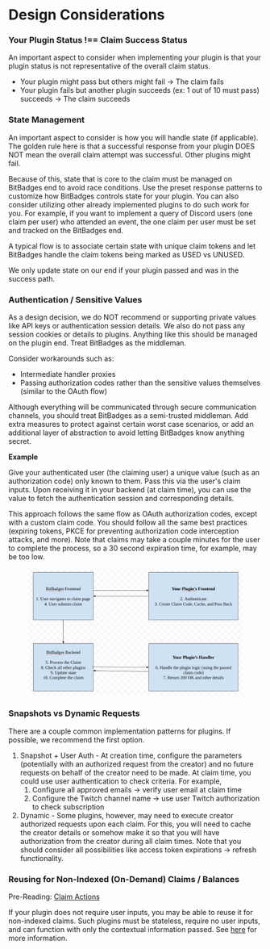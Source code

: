 # Design Considerations

### Your Plugin Status !== Claim Success Status

An important aspect to consider when implementing your plugin is that your plugin status is not representative of the overall claim status.

* Your plugin might pass but others might fail -> The claim fails
* Your plugin fails but another plugin succeeds (ex: 1 out of 10 must pass) succeeds -> The claim succeeds

### State Management

An important aspect to consider is how you will handle state (if applicable). The golden rule here is that a successful response from your plugin DOES NOT mean the overall claim attempt was successful. Other plugins might fail.

Because of this, state that is core to the claim must be managed on BitBadges end to avoid race conditions. Use the preset response patterns to customize how BitBadges controls state for your plugin. You can also consider utilizing other already implemented plugins to do such work for you. For example, if you want to implement a query of Discord users (one claim per user) who attended an event, the one claim per user must be set and tracked on the BitBadges end.

A typical flow is to associate certain state with unique claim tokens and let BitBadges handle the claim tokens being marked as USED vs UNUSED.

We only update state on our end if your plugin passed and was in the success path.

### **Authentication / Sensitive Values**

As a design decision, we do NOT recommend or supporting private values like API keys or authentication session details. We also do not pass any session cookies or details to plugins. Anything like this should be managed on the plugin end. Treat BitBadges as the middleman.

Consider workarounds such as:

* Intermediate handler proxies
* Passing authorization codes rather than the sensitive values themselves (similar to the OAuth flow)

Although everything will be communicated through secure communication channels, you should treat BitBadges as a semi-trusted middleman. Add extra measures to protect against certain worst case scenarios, or add an additional layer of abstraction to avoid letting BitBadges know anything secret.

**Example**

Give your authenticated user (the claiming user) a unique value (such as an authorization code) only known to them. Pass this via the user's claim inputs. Upon receiving it in your backend (at claim time), you can use the value to fetch the authentication session and corresponding details.

This approach follows the same flow as OAuth authorization codes, except with a custom claim code. You should follow all the same best practices (expiring tokens, PKCE for preventing authorization code interception attacks, and more). Note that claims may take a couple minutes for the user to complete the process, so a 30 second expiration time, for example, may be too low.

<figure><img src="../../../../.gitbook/assets/image (4) (1).png" alt=""><figcaption></figcaption></figure>

### **Snapshots vs Dynamic Requests**

There are a couple common implementation patterns for plugins. If possible, we recommend the first option.

1. Snapshot + User Auth - At creation time, configure the parameters (potentially with an authorized request from the creator) and no future requests on behalf of the creator need to be made. At claim time, you could use user authentication to check criteria. For example,
   1. Configure all approved emails -> verify user email at claim time
   2. Configure the Twitch channel name -> use user Twitch authorization to check subscription
2. Dynamic - Some plugins, however, may need to execute creator authorized requests upon each claim. For this, you will need to cache the creator details or somehow make it so that you will have authorization from the creator during all claim times. Note that you should consider all possibilities like access token expirations -> refresh functionality.

### Reusing for Non-Indexed (On-Demand) Claims / Balances

Pre-Reading: [Claim Actions](../../claim-actions.md)

If your plugin does not require user inputs, you may be able to reuse it for non-indexed claims. Such plugins must be stateless, require no user inputs, and can function with only the contextual information passed. See [here](../../claim-actions.md) for more information.
